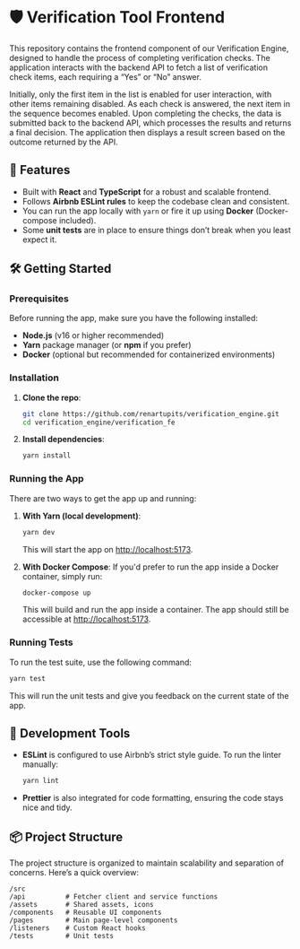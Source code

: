 # 🛡️ Verification Tool Frontend

This repository contains the frontend component of our Verification Engine, designed to handle the process of completing verification checks. The application interacts with the backend API to fetch a list of verification check items, each requiring a “Yes” or “No” answer.

Initially, only the first item in the list is enabled for user interaction, with other items remaining disabled. As each check is answered, the next item in the sequence becomes enabled. Upon completing the checks, the data is submitted back to the backend API, which processes the results and returns a final decision. The application then displays a result screen based on the outcome returned by the API.

## 🚀 Features

- Built with **React** and **TypeScript** for a robust and scalable frontend.
- Follows **Airbnb ESLint rules** to keep the codebase clean and consistent.
- You can run the app locally with `yarn` or fire it up using **Docker** (Docker-compose included).
- Some **unit tests** are in place to ensure things don’t break when you least expect it.

## 🛠️ Getting Started

### Prerequisites

Before running the app, make sure you have the following installed:

- **Node.js** (v16 or higher recommended)
- **Yarn** package manager (or **npm** if you prefer)
- **Docker** (optional but recommended for containerized environments)

### Installation

1. **Clone the repo**:

   ```bash
   git clone https://github.com/renartupits/verification_engine.git
   cd verification_engine/verification_fe
   ```

2. **Install dependencies**:

   ```bash
   yarn install
   ```

### Running the App

There are two ways to get the app up and running:

1. **With Yarn (local development)**:

   ```bash
   yarn dev
   ```

   This will start the app on [http://localhost:5173](http://localhost:5173).

2. **With Docker Compose**:
   If you'd prefer to run the app inside a Docker container, simply run:

   ```bash
   docker-compose up
   ```

   This will build and run the app inside a container. The app should still be accessible at [http://localhost:5173](http://localhost:5173).

### Running Tests

To run the test suite, use the following command:

```bash
yarn test
   ```

This will run the unit tests and give you feedback on the current state of the app.

## 🔧 Development Tools

- **ESLint** is configured to use Airbnb’s strict style guide. To run the linter manually:

  ```bash
  yarn lint
   ```

- **Prettier** is also integrated for code formatting, ensuring the code stays nice and tidy.

## 📦 Project Structure

The project structure is organized to maintain scalability and separation of concerns. Here’s a quick overview:

```
/src
/api          # Fetcher client and service functions
/assets       # Shared assets, icons
/components   # Reusable UI components
/pages        # Main page-level components
/listeners    # Custom React hooks
/tests        # Unit tests
```
